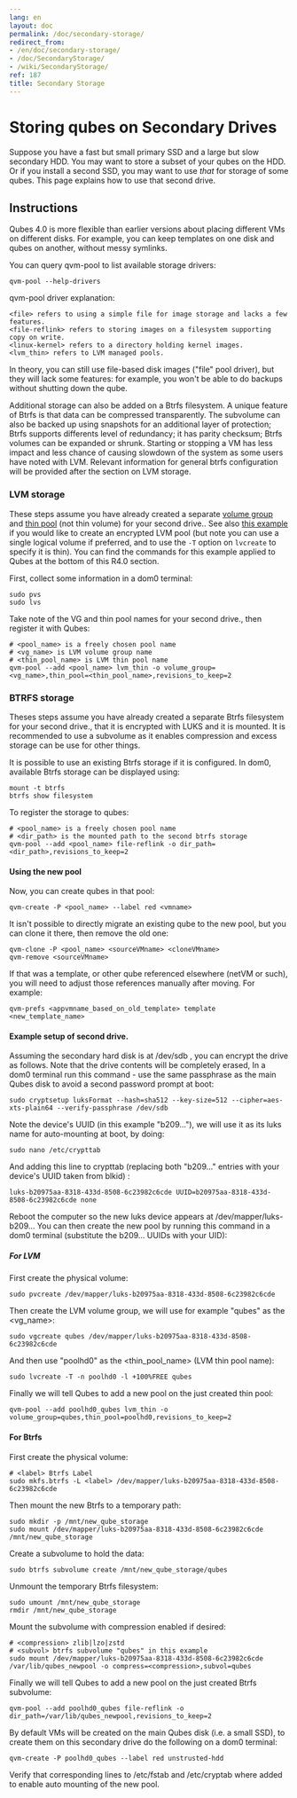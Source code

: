 ```yaml
---
lang: en
layout: doc
permalink: /doc/secondary-storage/
redirect_from:
- /en/doc/secondary-storage/
- /doc/SecondaryStorage/
- /wiki/SecondaryStorage/
ref: 187
title: Secondary Storage
---
```


# Storing qubes on Secondary Drives

Suppose you have a fast but small primary SSD and a large but slow secondary HDD.
You may want to store a subset of your qubes on the HDD.
Or if you install a second SSD, you may want to use *that* for storage of some qubes.
This page explains how to use that second drive.


## Instructions

Qubes 4.0 is more flexible than earlier versions about placing different VMs on different disks.
For example, you can keep templates on one disk and qubes on another, without messy symlinks.

You can query qvm-pool to list available storage drivers:

``` shell_session
qvm-pool --help-drivers
```
qvm-pool driver explanation:
```
<file> refers to using a simple file for image storage and lacks a few features.
<file-reflink> refers to storing images on a filesystem supporting copy on write.
<linux-kernel> refers to a directory holding kernel images.
<lvm_thin> refers to LVM managed pools.
```
In theory, you can still use file-based disk images ("file" pool driver), but they will lack some features: for example, you won't be able to do backups without shutting down the qube.

Additional storage can also be added on a Btrfs filesystem. A unique feature of Btrfs is that data can be compressed transparently. The subvolume can also be backed up using snapshots for an additional layer of protection; Btrfs supports differents level of redundancy; it has parity checksum; Btrfs volumes can be expanded or shrunk. Starting or stopping a VM has less impact and less chance of causing slowdown of the system as some users have noted with LVM. Relevant information for general btrfs configuration will be provided after the section on LVM storage.

### LVM storage

These steps assume you have already created a separate [volume group](https://access.redhat.com/documentation/en-us/red_hat_enterprise_linux/6/html/logical_volume_manager_administration/vg_admin#VG_create) and [thin pool](https://access.redhat.com/documentation/en-us/red_hat_enterprise_linux/6/html/logical_volume_manager_administration/thinly_provisioned_volume_creation) (not thin volume) for your second drive..
See also [this example](https://www.linux.com/blog/how-full-encrypt-your-linux-system-lvm-luks) if you would like to create an encrypted LVM pool (but note you can use a single logical volume if preferred, and to use the `-T` option on `lvcreate` to specify it is thin). You can find the commands for this example applied to Qubes at the bottom of this R4.0 section.

First, collect some information in a dom0 terminal:

```shell_session
sudo pvs
sudo lvs
```

Take note of the VG and thin pool names for your second drive., then register it with Qubes:

```
# <pool_name> is a freely chosen pool name
# <vg_name> is LVM volume group name
# <thin_pool_name> is LVM thin pool name
qvm-pool --add <pool_name> lvm_thin -o volume_group=<vg_name>,thin_pool=<thin_pool_name>,revisions_to_keep=2
```

### BTRFS storage
Theses steps assume you have already created a separate Btrfs filesystem for your second drive., that it is encrypted with LUKS and it is mounted. It is recommended to use a subvolume as it enables compression and excess storage can be use for other things.


It is possible to use an existing Btrfs storage if it is configured. In dom0, available Btrfs storage can be displayed using:
```shell_session
mount -t btrfs
btrfs show filesystem
```
To register the storage to qubes:

```shell_session
# <pool_name> is a freely chosen pool name
# <dir_path> is the mounted path to the second btrfs storage
qvm-pool --add <pool_name> file-reflink -o dir_path=<dir_path>,revisions_to_keep=2
```

#### Using the new pool

Now, you can create qubes in that pool:

```shell_session
qvm-create -P <pool_name> --label red <vmname>
```

It isn't possible to directly migrate an existing qube to the new pool, but you can clone it there, then remove the old one:

```shell_session
qvm-clone -P <pool_name> <sourceVMname> <cloneVMname>
qvm-remove <sourceVMname>
```

If that was a template, or other qube referenced elsewhere (netVM or such), you will need to adjust those references manually after moving.
For example:

```shell_session
qvm-prefs <appvmname_based_on_old_template> template <new_template_name>
```

#### Example setup of second drive. 

Assuming the secondary hard disk is at /dev/sdb , you can encrypt the drive as follows. Note that the drive contents will be completely erased,  In a dom0 terminal run this command - use the same passphrase as the main Qubes disk to avoid a second password prompt at boot:

```shell_session
sudo cryptsetup luksFormat --hash=sha512 --key-size=512 --cipher=aes-xts-plain64 --verify-passphrase /dev/sdb
```

Note the device's UUID (in this example "b209..."), we will use it as its luks name for auto-mounting at boot, by doing:

```shell_session
sudo nano /etc/crypttab
```

And adding this line to crypttab (replacing both "b209..." entries with your device's UUID taken from blkid) :

```shell_session
luks-b20975aa-8318-433d-8508-6c23982c6cde UUID=b20975aa-8318-433d-8508-6c23982c6cde none
```

Reboot the computer so the new luks device appears at /dev/mapper/luks-b209...  You can then create the new pool by running this command in a dom0 terminal (substitute the b209... UUIDs with your UID):

##### For LVM

First create the physical volume:
```shell_session
sudo pvcreate /dev/mapper/luks-b20975aa-8318-433d-8508-6c23982c6cde
```

Then create the LVM volume group, we will use for example "qubes" as the <vg_name>:

```shell_session
sudo vgcreate qubes /dev/mapper/luks-b20975aa-8318-433d-8508-6c23982c6cde
```

And then use "poolhd0" as the <thin_pool_name> (LVM thin pool name):

```shell_session
sudo lvcreate -T -n poolhd0 -l +100%FREE qubes
```

Finally we will tell Qubes to add a new pool on the just created thin pool:

```shell_session
qvm-pool --add poolhd0_qubes lvm_thin -o volume_group=qubes,thin_pool=poolhd0,revisions_to_keep=2
```
#### For Btrfs

First create the physical volume:

```shell_session
# <label> Btrfs Label
sudo mkfs.btrfs -L <label> /dev/mapper/luks-b20975aa-8318-433d-8508-6c23982c6cde
```

Then mount the new Btrfs to a temporary path:

```shell_session
sudo mkdir -p /mnt/new_qube_storage
sudo mount /dev/mapper/luks-b20975aa-8318-433d-8508-6c23982c6cde /mnt/new_qube_storage
```
Create a subvolume to hold the data:
```
sudo btrfs subvolume create /mnt/new_qube_storage/qubes
```
Unmount the temporary Btrfs filesystem:
```shell_session
sudo umount /mnt/new_qube_storage
rmdir /mnt/new_qube_storage
```
Mount the subvolume with compression enabled if desired:
```shell_session
# <compression> zlib|lzo|zstd
# <subvol> btrfs subvolume "qubes" in this example
sudo mount /dev/mapper/luks-b20975aa-8318-433d-8508-6c23982c6cde /var/lib/qubes_newpool -o compress=<compression>,subvol=qubes
```

Finally we will tell Qubes to add a new pool on the just created Btrfs subvolume:

```shell_session
qvm-pool --add poolhd0_qubes file-reflink -o dir_path=/var/lib/qubes_newpool,revisions_to_keep=2
```

By default VMs will be created on the main Qubes disk (i.e. a small SSD), to create them on this secondary drive do the following on a dom0 terminal:

```shell_session
qvm-create -P poolhd0_qubes --label red unstrusted-hdd
```

Verify that corresponding lines to /etc/fstab and /etc/cryptab where added to enable auto mounting of the new pool.


[Qubes Backup]: /doc/BackupRestore/
[TemplateVM]: /doc/Templates/
